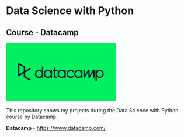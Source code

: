 # Data Science with Python
## Course - Datacamp

<img src="https://github.com/raquelcolares/data-science-with-python_Datacamp/blob/main/datacamp%20logo.png" width="300">

This repository shows my projects during the Data Science with Python course by Datacamp.



**Datacamp** - https://www.datacamp.com/


